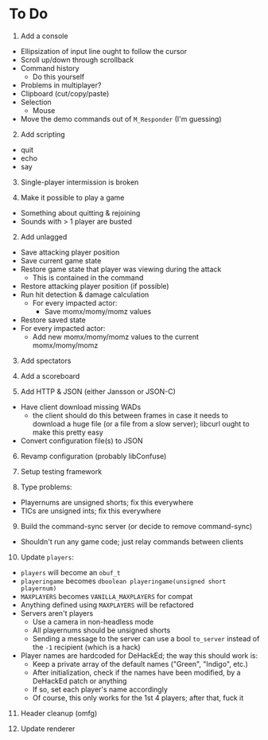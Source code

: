 # To Do

1. Add a console
  - Ellipsization of input line ought to follow the cursor
  - Scroll up/down through scrollback
  - Command history
    - Do this yourself
  - Problems in multiplayer?
  - Clipboard (cut/copy/paste)
  - Selection
    - Mouse
  - Move the demo commands out of `M_Responder` (I'm guessing)

2. Add scripting
  - quit
  - echo
  - say

3. Single-player intermission is broken

4. Make it possible to play a game
  - Something about quitting & rejoining
  - Sounds with > 1 player are busted

2. Add unlagged
  - Save attacking player position
  - Save current game state
  - Restore game state that player was viewing during the attack
    - This is contained in the command
  - Restore attacking player position (if possible)
  - Run hit detection & damage calculation
    - For every impacted actor:
      - Save momx/momy/momz values
  - Restore saved state
  - For every impacted actor:
    - Add new momx/momy/momz values to the current momx/momy/momz

3. Add spectators

4. Add a scoreboard

5. Add HTTP & JSON (either Jansson or JSON-C)
  - Have client download missing WADs
    - the client should do this between frames in case it needs to download a
      huge file (or a file from a slow server); libcurl ought to make this
      pretty easy
  - Convert configuration file(s) to JSON

6. Revamp configuration (probably libConfuse)

7. Setup testing framework

8. Type problems:
  - Playernums are unsigned shorts; fix this everywhere
  - TICs are unsigned ints; fix this everywhere

9. Build the command-sync server (or decide to remove command-sync)
  - Shouldn't run any game code; just relay commands between clients

10. Update `players`:
  - `players` will become an `obuf_t`
  - `playeringame` becomes `dboolean playeringame(unsigned short playernum)`
  - `MAXPLAYERS` becomes `VANILLA_MAXPLAYERS` for compat
  - Anything defined using `MAXPLAYERS` will be refactored
  - Servers aren't players
    - Use a camera in non-headless mode
    - All playernums should be unsigned shorts
    - Sending a message to the server can use a bool `to_server` instead of the
      `-1` recipient (which is a hack)
  - Player names are hardcoded for DeHackEd; the way this should work is:
    - Keep a private array of the default names ("Green", "Indigo", etc.)
    - After initialization, check if the names have been modified, by a
      DeHackEd patch or anything
    - If so, set each player's name accordingly
    - Of course, this only works for the 1st 4 players; after that, fuck it

11. Header cleanup (omfg)

12. Update renderer

<!-- vi: set et ts=4 sw=4 tw=79: -->

